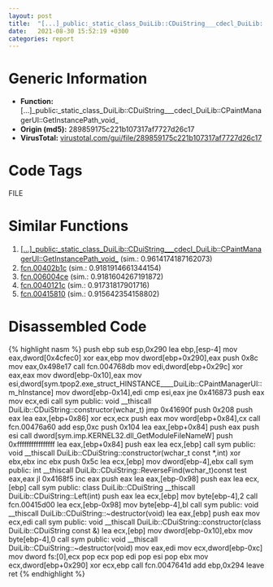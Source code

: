 ```yaml
---
layout: post
title:  "[...]_public꞉_static_class_DuiLib꞉꞉CDuiString___cdecl_DuiLib꞉꞉CPaintManagerUI꞉꞉GetInstancePath_void_ @ 289859175c221b107317af7727d26c17"
date:   2021-08-30 15:52:19 +0300
categories: report
---
```


# Generic Information
- **Function:** [...]\_public꞉\_static\_class\_DuiLib꞉꞉CDuiString\_\_\_cdecl\_DuiLib꞉꞉CPaintManagerUI꞉꞉GetInstancePath\_void\_
- **Origin (md5):** 289859175c221b107317af7727d26c17
- **VirusTotal:** [virustotal.com/gui/file/289859175c221b107317af7727d26c17][virustotal_ref]

# Code Tags
<span class="tag" id="FILE">FILE</span>


# Similar Functions

1. [[...]\_public꞉\_static\_class\_DuiLib꞉꞉CDuiString\_\_\_cdecl\_DuiLib꞉꞉CPaintManagerUI꞉꞉GetInstancePath\_void\_][similar_1_ref] (sim.: 0.9614174187162073)
2. [fcn.00402b1c][similar_2_ref] (sim.: 0.9181914661344154)
3. [fcn.006004ce][similar_3_ref] (sim.: 0.9181604267191872)
4. [fcn.0040121c][similar_4_ref] (sim.: 0.91731817901716)
5. [fcn.00415810][similar_5_ref] (sim.: 0.915642354158802)


# Disassembled Code

{% highlight nasm %}
push ebp
sub esp,0x290
lea ebp,[esp-4]
mov eax,dword[0x4cfec0]
xor eax,ebp
mov dword[ebp+0x290],eax
push 0x8c
mov eax,0x498e17
call fcn.004768db
mov edi,dword[ebp+0x29c]
xor eax,eax
mov dword[ebp-0x10],eax
mov esi,dword[sym.tpop2.exe_struct_HINSTANCE____DuiLib::CPaintManagerUI::m_hInstance]
mov dword[ebp-0x14],edi
cmp esi,eax
jne 0x416873
push eax
mov ecx,edi
call sym public: void __thiscall DuiLib::CDuiString::constructor(wchar_t)
jmp 0x41690f
push 0x208
push eax
lea eax,[ebp+0x86]
xor ecx,ecx
push eax
mov word[ebp+0x84],cx
call fcn.00476a60
add esp,0xc
push 0x104
lea eax,[ebp+0x84]
push eax
push esi
call dword[sym.imp.KERNEL32.dll_GetModuleFileNameW]
push 0xffffffffffffffff
lea eax,[ebp+0x84]
push eax
lea ecx,[ebp]
call sym public: void __thiscall DuiLib::CDuiString::constructor(wchar_t const *,int)
xor ebx,ebx
inc ebx
push 0x5c
lea ecx,[ebp]
mov dword[ebp-4],ebx
call sym public: int __thiscall DuiLib::CDuiString::ReverseFind(wchar_t)const
test eax,eax
jl 0x4168f5
inc eax
push eax
lea eax,[ebp-0x98]
push eax
lea ecx,[ebp]
call sym public: class DuiLib::CDuiString __thiscall DuiLib::CDuiString::Left(int)
push eax
lea ecx,[ebp]
mov byte[ebp-4],2
call fcn.00415d00
lea ecx,[ebp-0x98]
mov byte[ebp-4],bl
call sym public: void __thiscall DuiLib::CDuiString::~destructor(void)
lea eax,[ebp]
push eax
mov ecx,edi
call sym public: void __thiscall DuiLib::CDuiString::constructor(class DuiLib::CDuiString const &)
lea ecx,[ebp]
mov dword[ebp-0x10],ebx
mov byte[ebp-4],0
call sym public: void __thiscall DuiLib::CDuiString::~destructor(void)
mov eax,edi
mov ecx,dword[ebp-0xc]
mov dword fs:[0],ecx
pop ecx
pop edi
pop esi
pop ebx
mov ecx,dword[ebp+0x290]
xor ecx,ebp
call fcn.0047641d
add ebp,0x294
leave 
ret 
{% endhighlight %}


[similar_1_ref]: /report/[...]_public꞉_static_class_DuiLib꞉꞉CDuiString___cdecl_DuiLib꞉꞉CPaintManagerUI꞉꞉GetInstancePath_void_@279a61b1e76da49531f1f16fd1102a2d
[similar_2_ref]: /report/fcn.00402b1c@6c5b0418e4a4c57d99cda47d2717045d
[similar_3_ref]: /report/fcn.006004ce@52d540e8e13e0f0bbb8946b2363a382d
[similar_4_ref]: /report/fcn.0040121c@de21a548b66aa6c0b17491b6a31e14fa
[similar_5_ref]: /report/fcn.00415810@3dfcfb1d918b690c00de324bcfcdc082
[virustotal_ref]: https://www.virustotal.com/gui/file/289859175c221b107317af7727d26c17
